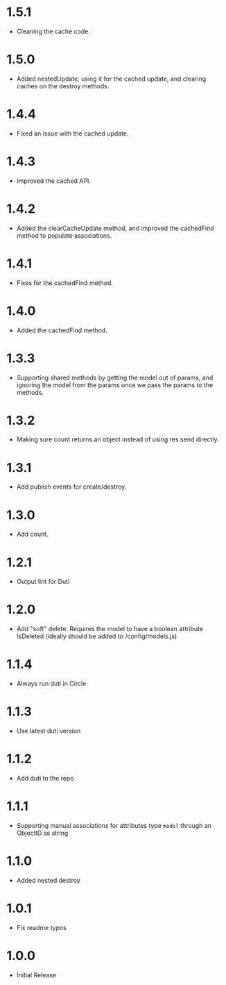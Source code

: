 ﻿# 1.5.1
- Cleaning the cache code.

# 1.5.0
- Added nestedUpdate, using it for the cached update, and clearing
  caches on the destroy methods.

# 1.4.4
- Fixed an issue with the cached update.

# 1.4.3
- Improved the cached API.

# 1.4.2
- Added the clearCacheUpdate method, and improved the cachedFind
  method to populate associations.

# 1.4.1
- Fixes for the cachedFind method.

 # 1.4.0
- Added the cachedFind method.

# 1.3.3
- Supporting shared methods by getting the model out of params, and
  ignoring the model from the params once we pass the params to the
  methods.

 # 1.3.2
- Making sure count returns an object instead of using res.send
  directly.

 # 1.3.1
- Add publish events for create/destroy.

# 1.3.0
- Add count.

# 1.2.1
- Output lint for Duti

# 1.2.0
- Add "soft" delete. Requires the model to have a boolean attribute IsDeleted (ideally should be added to /config/models.js)

# 1.1.4
- Always run duti in Circle

# 1.1.3
- Use latest duti version

# 1.1.2
- Add duti to the repo

# 1.1.1
- Supporting manual associations for attributes type `model` through an ObjectID as string

# 1.1.0
- Added nested destroy

# 1.0.1
- Fix readme typos

# 1.0.0
- Initial Release
